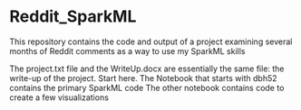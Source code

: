 # Reddit_SparkML
This repository contains the code and output of a project examining several months of Reddit comments as a way to use my SparkML skills

The project.txt file and the WriteUp.docx are essentially the same file: the write-up of the project. Start here.
The Notebook that starts with dbh52 contains the primary SparkML code
The other notebook contains code to create a few visualizations
